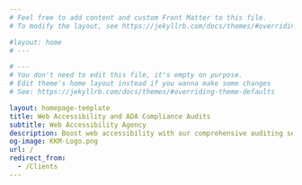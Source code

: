 ```yaml
---
# Feel free to add content and custom Front Matter to this file.
# To modify the layout, see https://jekyllrb.com/docs/themes/#overriding-theme-defaults

#layout: home
# ---

# ---
# You don't need to edit this file, it's empty on purpose.
# Edit theme's home layout instead if you wanna make some changes
# See: https://jekyllrb.com/docs/themes/#overriding-theme-defaults

layout: homepage-template
title: Web Accessibility and ADA Compliance Audits
subtitle: Web Accessibility Agency
description: Boost web accessibility with our comprehensive auditing services. Achieve ADA & WCAG compliance, train your team on guidelines & POUR principles. Enhance website accessibility today!
og-image: KKM-Logo.png
url: /
redirect_from:
  - /Clients
---
```

